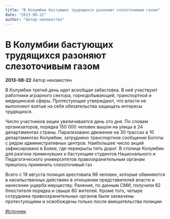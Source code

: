 ```yaml
---
title: "В Колумбии бастующих трудящихся разоняют слезоточивым газом"
date: "2013-08-22"
author: "Автор неизвестен"
---
```


# В Колумбии бастующих трудящихся разоняют слезоточивым газом

**2013-08-22** Автор неизвестен

В Колумбии третий день идет всеобщая забастовка. В ней участвуют работники аграрного сектора, горнодобывающей, транспортной и медицинской сферы. Протестующие утверждают, что власти не выполняют взятые на себя обязательства защищать интересы трудящихся.

Число участников акции увеличивается день ото дня. По словам организаторов, порядка 150 000 человек вышли на улицы в 24 департаментах страны. Парализовано движение на 30 трассах в 10 департаментах Колумбии, затруднено транспортное сообщение Боготы с рядом административных центров. Наибольшее число акций зафиксировано в Бояке, где перекрыты пять дорог. В столице Колумбии для разгона примкнувших к бастующим студентов Национального и Педагогического университетов правоохранительным органам пришлось применить слезоточивый газ

Всего с 19 августа полиция арестовала 98 человек, которые обвиняются в насильственных действиях в отношении представителей власти и нанесении ущерба имуществу. Ранения, по данным СМИ, получили 82 блюстителя порядка и свыше 80 жителей. Кроме того, четыре сотрудника правоохранительных органов были захвачены протестующими и освобождены только после вмешательства полиции.

[Источник ](http://www.unionstoday.ru/news/world/2013/08/22/18474)